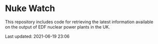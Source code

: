 # Nuke Watch

This repository includes code for retrieving the latest information available on the output of EDF nuclear power plants in the UK.

Last updated: 2021-06-19 23:06